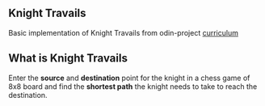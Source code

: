 ## Knight Travails

Basic implementation of Knight Travails from odin-project [curriculum](https://www.theodinproject.com/lessons/javascript-knights-travails)

## What is Knight Travails

Enter the **source** and **destination** point for the knight in a chess game of 8x8 board and find the **shortest path** the knight needs to take to reach the destination.
